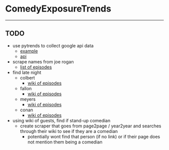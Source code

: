 # ComedyExposureTrends
---

## TODO
- use pytrends to collect google api data
	- [example](https://towardsdatascience.com/heartbreak-monday-blues-and-pytrends-f1a398591a79)
	- [api](https://github.com/GeneralMills/pytrends#caveats)
- scrape names from joe rogan
	- [list of episodes](https://jrelibrary.com/episode-list/)
- find late night
	- colbert
		- [wiki of episodes](https://en.wikipedia.org/wiki/List_of_The_Late_Show_with_Stephen_Colbert_episodes)
	- fallon
		- [wiki of episodes](https://en.wikipedia.org/wiki/List_of_The_Tonight_Show_Starring_Jimmy_Fallon_episodes)
	- meyers
		- [wiki of episodes](https://en.wikipedia.org/wiki/List_of_Late_Night_with_Seth_Meyers_episodes)
	- conan 
		- [wiki of episodes](https://en.wikipedia.org/wiki/List_of_Conan_episodes)
- using wiki of guests, find if stand-up comedian
	- create scraper that goes from page2page / year2year and searches through their wiki to see if they are a comedian
		- potentially wont find that person (if no link) or if their page does not mention them being a comedian
 
